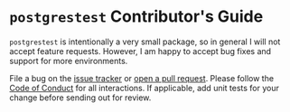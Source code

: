 # `postgrestest` Contributor's Guide

`postgrestest` is intentionally a very small package, so in general I will not
accept feature requests. However, I am happy to accept bug fixes and support for
more environments.

File a bug on the [issue tracker][] or [open a pull request][]. Please follow
the [Code of Conduct][] for all interactions. If applicable, add unit tests for
your change before sending out for review.

[Code of Conduct]: CODE_OF_CONDUCT.md
[issue tracker]: https://github.com/zombiezen/postgrestest/issues/new
[open a pull request]: https://github.com/zombiezen/postgrestest/compare
